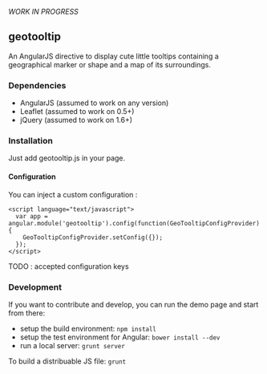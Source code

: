 *WORK IN PROGRESS*
## geotooltip
An AngularJS directive to display cute little tooltips containing a geographical marker or shape and a map of its
surroundings.

### Dependencies
- AngularJS (assumed to work on any version)
- Leaflet (assumed to work on 0.5+)
- jQuery (assumed to work on 1.6+)

### Installation
Just add geotooltip.js in your page.

#### Configuration
You can inject a custom configuration :
```
<script language="text/javascript">
  var app = angular.module('geotooltip').config(function(GeoTooltipConfigProvider) {
    GeoTooltipConfigProvider.setConfig({});
  });
</script>
```
TODO : accepted configuration keys

### Development
If you want to contribute and develop, you can run the demo page and start from there:
- setup the build environment: `npm install`
- setup the test environment for Angular: `bower install --dev`
- run a local server: `grunt server`

To build a distribuable JS file: `grunt`
